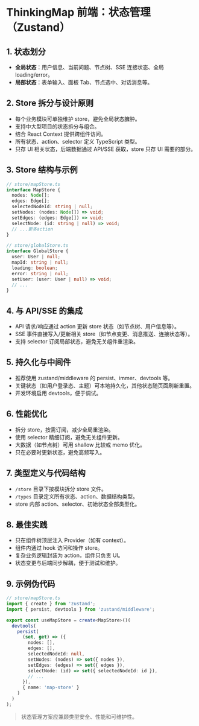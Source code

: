 # ThinkingMap 前端：状态管理（Zustand）

## 1. 状态划分
- **全局状态**：用户信息、当前问题、节点树、SSE 连接状态、全局 loading/error。
- **局部状态**：表单输入、面板 Tab、节点选中、对话消息等。

## 2. Store 拆分与设计原则
- 每个业务模块可单独维护 store，避免全局状态臃肿。
- 支持中大型项目的状态拆分与组合。
- 结合 React Context 提供跨组件访问。
- 所有状态、action、selector 定义 TypeScript 类型。
- 只存 UI 相关状态，后端数据通过 API/SSE 获取，store 只存 UI 需要的部分。

## 3. Store 结构与示例
```ts
// store/mapStore.ts
interface MapStore {
  nodes: Node[];
  edges: Edge[];
  selectedNodeId: string | null;
  setNodes: (nodes: Node[]) => void;
  setEdges: (edges: Edge[]) => void;
  selectNode: (id: string | null) => void;
  // ...更多action
}

// store/globalStore.ts
interface GlobalStore {
  user: User | null;
  mapId: string | null;
  loading: boolean;
  error: string | null;
  setUser: (user: User | null) => void;
  // ...
}
```

## 4. 与 API/SSE 的集成
- API 请求/响应通过 action 更新 store 状态（如节点树、用户信息等）。
- SSE 事件直接写入/更新相关 store（如节点变更、消息推送、连接状态等）。
- 支持 selector 订阅局部状态，避免无关组件重渲染。

## 5. 持久化与中间件
- 推荐使用 zustand/middleware 的 persist、immer、devtools 等。
- 关键状态（如用户登录态、主题）可本地持久化，其他状态随页面刷新重置。
- 开发环境启用 devtools，便于调试。

## 6. 性能优化
- 拆分 store，按需订阅，减少全局重渲染。
- 使用 selector 精细订阅，避免无关组件更新。
- 大数据（如节点树）可用 shallow 比较或 memo 优化。
- 只在必要时更新状态，避免高频写入。

## 7. 类型定义与代码结构
- `/store` 目录下按模块拆分 store 文件。
- `/types` 目录定义所有状态、action、数据结构类型。
- store 内部 action、selector、初始状态全部类型化。

## 8. 最佳实践
- 只在组件树顶层注入 Provider（如有 context）。
- 组件内通过 hook 访问和操作 store。
- 复杂业务逻辑封装为 action，组件只负责 UI。
- 状态变更与后端同步解耦，便于测试和维护。

## 9. 示例伪代码
```ts
// store/mapStore.ts
import { create } from 'zustand';
import { persist, devtools } from 'zustand/middleware';

export const useMapStore = create<MapStore>()(
  devtools(
    persist(
      (set, get) => ({
        nodes: [],
        edges: [],
        selectedNodeId: null,
        setNodes: (nodes) => set({ nodes }),
        setEdges: (edges) => set({ edges }),
        selectNode: (id) => set({ selectedNodeId: id }),
        // ...
      }),
      { name: 'map-store' }
    )
  )
);
```

> 状态管理方案应兼顾类型安全、性能和可维护性。 